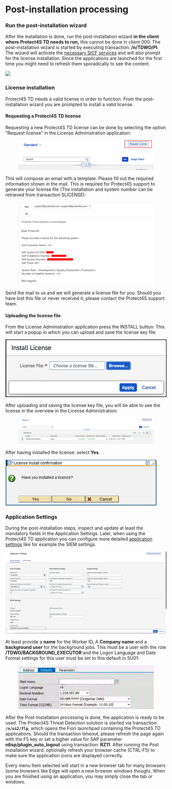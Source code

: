 # Post-installation processing

### Run the post-installation wizard <a href="#run-the-post-installation-wizard" id="run-the-post-installation-wizard"></a>

After the installation is done, run the post-installation wizard **in the client where Protect4S TD needs to run,** this cannot be done in client 000. The post-installation wizard is started by executing transaction: **/n/TDWO/PI**. The wizard will activate the [necessary SICF services](../troubleshooting/sicf-services.md) and will also prompt for the license installation. Since the applications are launched for the first time you might need to refresh them sporadically to see the content.

![](https://files.gitbook.com/v0/b/gitbook-legacy-files/o/assets%2F-M4DeA\_ch2aT\_DMIXtj1%2F-M4DeCFgK1Kor0XH90AI%2F-M4DeKsFHHQTfTDDaEVZ%2Fimage009.png?generation=1586162673680417\&alt=media)

### License installation <a href="#license-installation" id="license-installation"></a>

Protect4S TD needs a valid license in order to function. From the post-installation wizard you are prompted to install a valid license.&#x20;

#### Requesting a Protect4S TD license <a href="#requesting-a-new-protect4s-license" id="requesting-a-new-protect4s-license"></a>

Requesting a new Protect4S TD license can be done by selecting the option "Request license" in the License Administration application:



<figure><img src="../../.gitbook/assets/image (79).png" alt=""><figcaption></figcaption></figure>

This will compose an email with a template. Please fill out the required information shown in the mail. This is required for Protect4S support to generate your license file (The installation and system number can be retrieved from transaction SLICENSE):

<figure><img src="../../.gitbook/assets/image (1).png" alt=""><figcaption></figcaption></figure>

Send the mail to us and we will generate a license file for you. Should you have lost this file or never received it, please contact the Protect4S support team.

#### Uploading the license file

From the License Administration application press the INSTALL button: This will start a popup in which you can upload and save the license key file:

<img src="../../.gitbook/assets/image (2) (1).png" alt="" data-size="original">

After uploading and saving the license key file, you will be able to see the license in the overview in the License Administration:

<figure><img src="../../.gitbook/assets/image (1) (3).png" alt=""><figcaption></figcaption></figure>

After having installed the license: select **Yes**.

![](<../../.gitbook/assets/image (68) (1).png>)

### Application Settings

During the post-installation steps, inspect and update at least the mandatory fields in the Application Settings. Later, when using the Protect4S TD application you can configure more detailed [application settings](../../application-setup/application-settings.md) like for example the SIEM settings.

![](<../../.gitbook/assets/image (53) (1) (1).png>)

At least provide a **name** for the Worker ID, A **Company name** and a **background user** for the background jobs. This must be a user with the role **/TDWO/BACKGROUND\_EXECUTOR** and the Logon Language and Date Format settings for this user must be set to this default in SU01:

<figure><img src="../../.gitbook/assets/image (3) (3) (1).png" alt=""><figcaption></figcaption></figure>

After the Post-Installation processing is done, the application is ready to be used. The Protect4S Threat Detection solution is started via transaction: **`/n/ui2/flp`**, which opens the Fiori launchpad containing the Protect4S TD applications. Should the transaction timeout, please refresh the page again with the F5 key or set a higher value for SAP parameter **rdisp/plugin\_auto\_logout** using transaction: **RZ11**. After running the Post installation wizard, optionally refresh your browser cache (CTRL-F5) to make sure the application icons are displayed correctly.

Every menu Item selected will start in a new browser tab for many browsers (some browsers like Edge will open a new browser windows though). When you are finished using an application, you may simply close the tab or windows.
